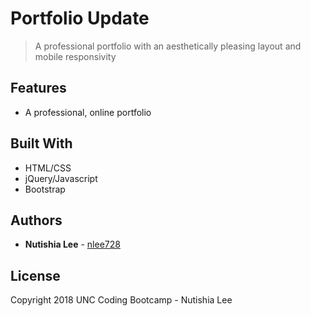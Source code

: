 # Portfolio Update

> A professional portfolio with an aesthetically pleasing layout and mobile responsivity

## Features

* A professional, online portfolio

## Built With

* HTML/CSS
* jQuery/Javascript
* Bootstrap

## Authors

* **Nutishia Lee** - [nlee728](https://github.com/nlee728)

## License

Copyright 2018 UNC Coding Bootcamp - Nutishia Lee